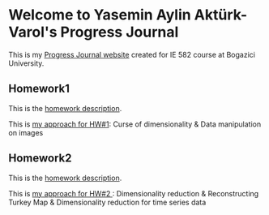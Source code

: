 # Welcome to Yasemin Aylin Aktürk-Varol's Progress Journal

This is my [Progress Journal website](https://bu-ie-582.github.io/fall21-yaseminaylinakturk/) created for IE 582 course at Bogazici University.

## Homework1

This is the [homework description](https://bu-ie-582.github.io/fall21-yaseminaylinakturk/HW1/IE582_Fall21_Homework1.pdf).

This is [my approach for HW#1](https://bu-ie-582.github.io/fall21-yaseminaylinakturk//HW1/HW%231-Yasemin%20Aylin%20Akt%C3%BCrk%20(2020802000).html): Curse of dimensionality &  Data manipulation on images

## Homework2

This is the [homework description](https://bu-ie-582.github.io/fall21-yaseminaylinakturk/HW2/IE582_Fall21_Homework2.pdf).

This is [my approach for HW#2 ](https://bu-ie-582.github.io/fall21-yaseminaylinakturk//HW2/HW%231-Yasemin%20Aylin%20Akt%C3%BCrk%20(2020802000).html): Dimensionality reduction & Reconstructing Turkey Map & Dimensionality reduction for time series data

